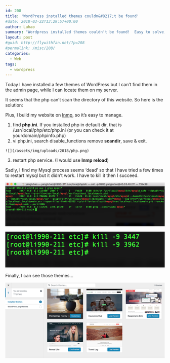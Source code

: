 ```yaml
---
id: 208
title: 'WordPress installed themes couldn&#8217;t be found'
#date: 2018-03-22T13:29:57+00:00
author: Luhao
summary: "Wordpress installed themes couldn't be found!  Easy to solve, check here."
layout: post
#guid: http://flywithfan.net/?p=208
#permalink: /misc/208/
categories:
  - Web
tags:
  - wordpress
---
```

Today I have installed a few themes of WordPress but I can&#8217;t find them in the admin page, while I can locate them on my server.

It seems that the php can&#8217;t scan the directory of this website. So here is the solution:
  
Plus, I build my website on [lnmp](https://lnmp.org/), so it&#8217;s easy to manage.

  1. find **php.ini**. If you installed php in default dir, that is /usr/local/php/etc/php.ini (or you can check it at yourdomain/phpinfo.php)
  2. vi php.ini, search disable_functions remove **scandir**, save & exit.
  
    ![](/assets/img/uploads/2018/php.png)
  3. restart php service. (I would use **lnmp reload**)

Sadly, I find my Mysql process seems &#8216;dead&#8217; so that I have tried a few times to restart mysql but it didn&#8217;t work. I have to kill it then I succeed.

![](/assets/img/uploads/2018/killmysql.png)
  
![](/assets/img/uploads/2018/killmysql2.png)

Finally, I can see those themes&#8230;

![](/assets/img/uploads/2018/themes_find.png)